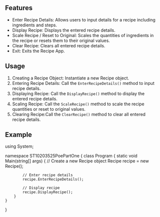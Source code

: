 ## Features

- Enter Recipe Details: Allows users to input details for a recipe including ingredients and steps.
- Display Recipe: Displays the entered recipe details.
- Scale Recipe / Reset to Original: Scales the quantities of ingredients in the recipe or resets them to their original values.
- Clear Recipe: Clears all entered recipe details.
- Exit: Exits the Recipe App.

## Usage

1. Creating a Recipe Object: Instantiate a new Recipe object.
2. Entering Recipe Details: Call the `EnterRecipeDetails()` method to input recipe details.
3. Displaying Recipe: Call the `DisplayRecipe()` method to display the entered recipe details.
4. Scaling Recipe: Call the `ScaleRecipe()` method to scale the recipe quantities or reset to original values.
5. Clearing Recipe:Call the `ClearRecipe()` method to clear all entered recipe details.

## Example


using System;

namespace ST10203525PoePartOne
{
    class Program
    {
        static void Main(string[] args)
        {
            // Create a new Recipe object
            Recipe recipe = new Recipe();

            // Enter recipe details
            recipe.EnterRecipeDetails();

            // Display recipe
            recipe.DisplayRecipe();
        }
    }
}
